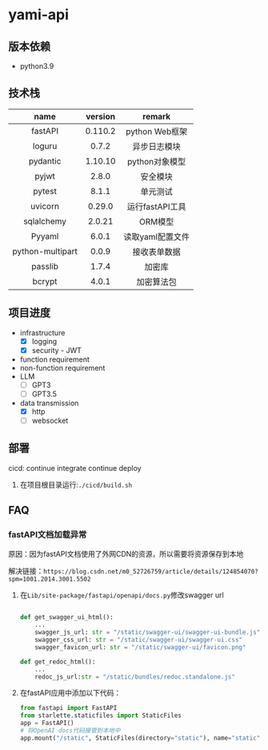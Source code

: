 # yami-api

## 版本依赖

-   python3.9



## 技术栈

|       name       | version |      remark      |
| :--------------: | :-----: | :--------------: |
|     fastAPI      | 0.110.2 |  python Web框架  |
|      loguru      |  0.7.2  |   异步日志模块   |
|     pydantic     | 1.10.10 |  python对象模型  |
|      pyjwt       |  2.8.0  |     安全模块     |
|      pytest      |  8.1.1  |     单元测试     |
|     uvicorn      | 0.29.0  | 运行fastAPI工具  |
|    sqlalchemy    | 2.0.21  |     ORM模型      |
|      Pyyaml      |  6.0.1  | 读取yaml配置文件 |
| python-multipart |  0.0.9  |   接收表单数据   |
|     passlib      |  1.7.4  |      加密库      |
|      bcrypt      |  4.0.1  |    加密算法包    |


## 项目进度

- infrastructure
    - [X] logging
    - [X] security - JWT
- function requirement
- non-function requirement
- LLM
    - [ ] GPT3
    - [ ] GPT3.5
- data transmission
    - [X] http
    - [ ] websocket

## 部署
cicd: continue integrate continue deploy
1. 在项目根目录运行:`./cicd/build.sh`


## FAQ

### fastAPI文档加载异常
原因：因为fastAPI文档使用了外网CDN的资源，所以需要将资源保存到本地

解决链接：`https://blog.csdn.net/m0_52726759/article/details/124854070?spm=1001.2014.3001.5502`

1. 在`Lib/site-package/fastapi/openapi/docs.py`修改swagger url
    ```python
      
   def get_swagger_ui_html():
        ...
        swagger_js_url: str = "/static/swagger-ui/swagger-ui-bundle.js"
        swagger_css_url: str = "/static/swagger-ui/swagger-ui.css"
        swagger_favicon_url: str = "/static/swagger-ui/favicon.png"
   
   def get_redoc_html():
        ...
        redoc_js_url:str = "/static/bundles/redoc.standalone.js"
   ```
2. 在fastAPI应用中添加以下代码：
    ```python
    from fastapi import FastAPI
    from starlette.staticfiles import StaticFiles
    app = FastAPI()
    # 将OpenAI docs代码接管到本地中
    app.mount("/static", StaticFiles(directory="static"), name="static")
    ```